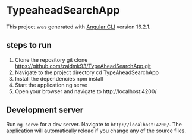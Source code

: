 # TypeaheadSearchApp

This project was generated with [Angular CLI](https://github.com/angular/angular-cli) version 16.2.1.

## steps to run
1. Clone the repository
    git clone https://github.com/zaidmk93/TypeAheadSearchApp.git
2. Navigate to the project directory
    cd TypeAheadSearchApp
3. Install the dependencies
    npm install
4. Start the application
    ng serve
5. Open your browser and navigate to http://localhost:4200/

## Development server

Run `ng serve` for a dev server. Navigate to `http://localhost:4200/`. The application will automatically reload if you change any of the source files.
